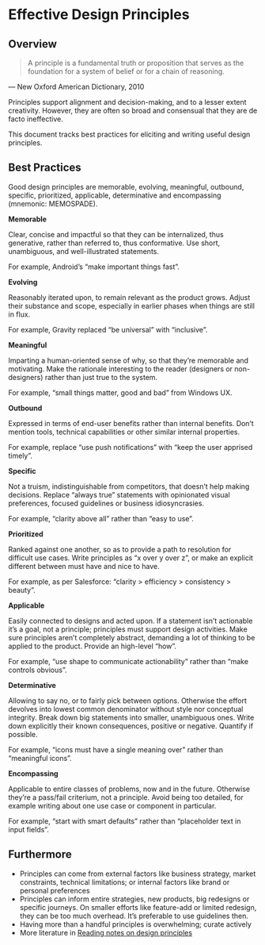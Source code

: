 # Effective Design Principles

<!--BREAK-->

## Overview

> A principle is a fundamental truth or proposition that serves as the foundation for a system of belief or for a chain of reasoning.

— New Oxford American Dictionary, 2010

Principles support alignment and decision-making, and to a lesser extent creativity.
However, they are often so broad and consensual that they are de facto ineffective.

This document tracks best practices for eliciting and writing useful design principles.

## Best Practices

Good design principles are memorable, evolving, meaningful, outbound, specific, prioritized, applicable, determinative and encompassing (mnemonic: MEMOSPADE).

<!-- It’s ok if some principles don’t embody all those attributes. But usually the more compliant, the stronger. -->

**Memorable**

<!-- Rédigé en ellipsant la proposition initiale “Good design principles are…”" -->
Clear, concise and impactful so that they can be internalized, thus generative, rather than referred to, thus conformative.
Use short, unambiguous, and well-illustrated statements.

For example, Android’s “make important things fast”.

**Evolving**

Reasonably iterated upon, to remain relevant as the product grows.
Adjust their substance and scope, especially in earlier phases when things are still in flux.

For example, Gravity replaced “be universal” with “inclusive”.

**Meaningful**

Imparting a human-oriented sense of why, so that they’re memorable and motivating.
Make the rationale interesting to the reader (designers or non-designers) rather than just true to the system.

For example, “small things matter, good and bad” from Windows UX.

**Outbound**

Expressed in terms of end-user benefits rather than internal benefits.
Don’t mention tools, technical capabilities or other similar internal properties.

For example, replace “use push notifications” with “keep the user apprised timely”.

**Specific**

Not a truism, indistinguishable from competitors, that doesn’t help making decisions.
Replace “always true” statements with opinionated visual preferences, focused guidelines or business idiosyncrasies.

For example, “clarity above all” rather than “easy to use”.

**Prioritized**

Ranked against one another, so as to provide a path to resolution for difficult use cases.
Write principles as “x over y over z”, or make an explicit different between must have and nice to have.

For example, as per Salesforce: “clarity > efficiency > consistency > beauty”.

**Applicable**

Easily connected to designs and acted upon.
If a statement isn’t actionable it’s a goal, not a principle; principles must support design activities.
Make sure principles aren’t completely abstract, demanding a lot of thinking to be applied to the product. Provide an high-level “how”.

For example, “use shape to communicate actionability” rather than “make controls obvious”.

**Determinative**

Allowing to say no, or to fairly pick between options.
Otherwise the effort devolves into lowest common denominator without style nor conceptual integrity.
Break down big statements into smaller, unambiguous ones. Write down explicitly their known consequences, positive or negative. Quantify if possible.

For example, “icons must have a single meaning over” rather than “meaningful icons”.

**Encompassing**

Applicable to entire classes of problems, now and in the future.
Otherwise they’re a pass/fail criterium, not a principle.
Avoid being too detailed, for example writing about one use case or component in particular.

For example, “start with smart defaults” rather than “placeholder text in input fields”.

## Furthermore

- Principles can come from external factors like business strategy, market constraints, technical limitations; or internal factors like brand or personal preferences
- Principles can inform entire strategies, new products, big redesigns or specific journeys. On smaller efforts like feature-add or limited redesign, they can be too much overhead. It’s preferable to use guidelines then.
- Having more than a handful principles is overwhelming; curate actively
- More literature in [Reading notes on design principles](../Reading%20notes%20on%20design%20principles)
<!-- - Don't write principles because you feel you have to, or because the design system landing page needs some filler. Write them because the team finds itself arguing again and again over small details, ultimately making subjective calls, or because the design outputs lack punch and integrity. -->

<!-- Principles are relevant in several areas of an organization: strategy, gouvernance, marketing, etc. -->
